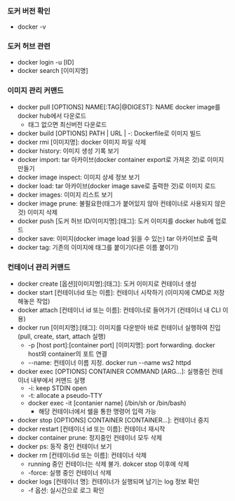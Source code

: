 ### 도커 버전 확인
- docker -v

### 도커 허브 관련
- docker login -u [ID]
- docker search [이미지명]

### 이미지 관리 커맨드
- docker pull [OPTIONS] NAME[:TAG|@DIGEST]: NAME docker image를 docker hub에서 다운로드
  - 태그 없으면 최신버전 다운로드
- docker build [OPTIONS] PATH | URL | -: Dockerfile로 이미지 빌드
- docker rmi [이미지명]: docker 이미지 파일 삭제
- docker history: 이미지 생성 기록 보기
- docker import: tar 아카이브(docker container export로 가져온 것)로 이미지 만들기
- docker image inspect: 이미지 상세 정보 보기
- docker load: tar 아카이브(docker image save로 출력한 것)로 이미지 로드
- docker images: 이미지 리스트 보기
- docker image prune: 불필요한(태그가 붙어있지 않아 컨테이너로 사용되지 않은 것) 이미지 삭제
- docker push [도커 허브 ID/이미지명]:[태그]: 도커 이미지를 docker hub에 업로드
- docker save: 이미지(docker image load 읽을 수 있는) tar 아카이브로 출력
- docker tag: 기존의 이미지에 태그를 붙이기(다른 이름 붙이기) 

### 컨테이너 관리 커맨드
- docker create [옵션][이미지명]:[태그]: 도커 이미지로 컨테이너 생성
- docker start [컨테이너id 또는 이름]: 컨테이너 시작하기 (이미지에 CMD로 저장해놓은 작업)
- docker attach [컨테이너 id 또는 이름]: 컨테이너로 들어가기 (컨테이너 내 CLI 이용)
- docker run [이미지명]:[태그]: 이미지를 다운받아 바로 컨테이너 실행하여 진입 (pull, create, start, attach 실행)
  - -p [host port]:[container port] [이미지명]: port forwarding. docker host와 container의 포트 연결 
  - --name: 컨테이너 이름 지정. docker run --name ws2 httpd  
- docker exec [OPTIONS] CONTAINER COMMAND [ARG...]: 실행중인 컨테이너 내부에서 커맨드 실행
  - -i: keep STDIN open
  - -t: allocate a pseudo-TTY
  - docker exec -it [contanier name] (/bin/sh or /bin/bash)
    - 해당 컨테이너에서 쉘을 통한 명령어 입력 가능
- docker stop [OPTIONS] CONTAINER [CONTAINER...]: 컨테이너 중지
- docker restart [컨테이너 id 또는 이름]: 컨테이너 재시작
- docker container prune: 정지중인 컨테이너 모두 삭제
- docker ps: 동작 중인 컨테이너 보기
- docker rm [컨테이너id 또는 이름]: 컨테이너 삭제
  - running 중인 컨테이너는 삭제 불가. dokcer stop 이후에 삭제
  - -force: 실행 중인 컨테이너 삭제
- docker logs [컨테이너 명]: 컨테이너가 실행되며 남기는 log 정보 확인
  - -f 옵션: 실시간으로 로그 확인
